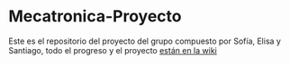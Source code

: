 # Mecatronica-Proyecto

Este es el repositorio del proyecto del grupo compuesto por Sofía, Elisa y Santiago, todo el progreso y el proyecto [están en la wiki](https://github.com/sprieton/Mecatronica-Proyecto/wiki)
